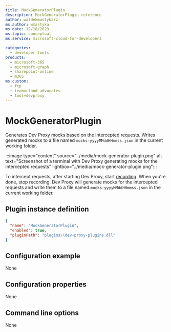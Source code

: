 ```yaml
---
title: MockGeneratorPlugin
description: MockGeneratorPlugin reference
author: waldekmastykarz
ms.author: wmastyka
ms.date: 12/18/2023
ms.topic: conceptual
ms.service: microsoft-cloud-for-developers

categories:
  - developer-tools
products:
  - microsoft-365
  - microsoft-graph
  - sharepoint-online
  - m365
ms.custom:
  - fcp
  - team=cloud_advocates
  - tool=devproxy
---
```


# MockGeneratorPlugin

Generates Dev Proxy mocks based on the intercepted requests. Writes generated mocks to a file named `mocks-yyyyMMddHHmmss.json` in the current working folder.

:::image type="content" source="../media/mock-generator-plugin.png" alt-text="Screenshot of a terminal with Dev Proxy generating mocks for the intercepted requests" lightbox="../media/mock-generator-plugin.png":::

To intercept requests, after starting Dev Proxy, start [recording](../how-to/record-and-export-proxy-activity.md). When you're done, stop recording. Dev Proxy will generate mocks for the intercepted requests and write them to a file named `mocks-yyyyMMddHHmmss.json` in the current working folder.

## Plugin instance definition

```json
{
  "name": "MockGeneratorPlugin",
  "enabled": true,
  "pluginPath": "plugins\\dev-proxy-plugins.dll"
}
```

## Configuration example

None

## Configuration properties

None

## Command line options

None
